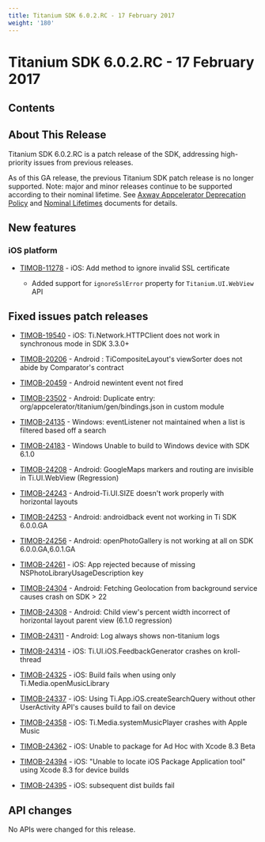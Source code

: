 ```yaml
---
title: Titanium SDK 6.0.2.RC - 17 February 2017
weight: '180'
---
```


# Titanium SDK 6.0.2.RC - 17 February 2017

## Contents

## About This Release

Titanium SDK 6.0.2.RC is a patch release of the SDK, addressing high-priority issues from previous releases.

As of this GA release, the previous Titanium SDK patch release is no longer supported. Note: major and minor releases continue to be supported according to their nominal lifetime. See [Axway Appcelerator Deprecation Policy](/guide/AMPLIFY_Appcelerator_Services_Overview/Axway_Appcelerator_Deprecation_Policy/) and [Nominal Lifetimes](/guide/AMPLIFY_Appcelerator_Services_Overview/Axway_Appcelerator_Product_Lifecycle/#nominal-lifetimes) documents for details.

## New features

### iOS platform

* [TIMOB-11278](https://jira.appcelerator.org/browse/TIMOB-11278) - iOS: Add method to ignore invalid SSL certificate

    * Added support for `ignoreSslError` property for `Titanium.UI.WebView` API

## Fixed issues patch releases

* [TIMOB-19540](https://jira.appcelerator.org/browse/TIMOB-19540) - iOS: Ti.Network.HTTPClient does not work in synchronous mode in SDK 3.3.0+

* [TIMOB-20206](https://jira.appcelerator.org/browse/TIMOB-20206) - Android : TiCompositeLayout's viewSorter does not abide by Comparator's contract

* [TIMOB-20459](https://jira.appcelerator.org/browse/TIMOB-20459) - Android newintent event not fired

* [TIMOB-23502](https://jira.appcelerator.org/browse/TIMOB-23502) - Android: Duplicate entry: org/appcelerator/titanium/gen/bindings.json in custom module

* [TIMOB-24135](https://jira.appcelerator.org/browse/TIMOB-24135) - Windows: eventListener not maintained when a list is filtered based off a search

* [TIMOB-24183](https://jira.appcelerator.org/browse/TIMOB-24183) - Windows Unable to build to Windows device with SDK 6.1.0

* [TIMOB-24208](https://jira.appcelerator.org/browse/TIMOB-24208) - Android: GoogleMaps markers and routing are invisible in Ti.UI.WebView (Regression)

* [TIMOB-24243](https://jira.appcelerator.org/browse/TIMOB-24243) - Android-Ti.UI.SIZE doesn't work properly with horizontal layouts

* [TIMOB-24253](https://jira.appcelerator.org/browse/TIMOB-24253) - Android: androidback event not working in Ti SDK 6.0.0.GA

* [TIMOB-24256](https://jira.appcelerator.org/browse/TIMOB-24256) - Android: openPhotoGallery is not working at all on SDK 6.0.0.GA,6.0.1.GA

* [TIMOB-24261](https://jira.appcelerator.org/browse/TIMOB-24261) - iOS: App rejected because of missing NSPhotoLibraryUsageDescription key

* [TIMOB-24304](https://jira.appcelerator.org/browse/TIMOB-24304) - Android: Fetching Geolocation from background service causes crash on SDK > 22

* [TIMOB-24308](https://jira.appcelerator.org/browse/TIMOB-24308) - Android: Child view's percent width incorrect of horizontal layout parent view (6.1.0 regression)

* [TIMOB-24311](https://jira.appcelerator.org/browse/TIMOB-24311) - Android: Log always shows non-titanium logs

* [TIMOB-24314](https://jira.appcelerator.org/browse/TIMOB-24314) - iOS: Ti.UI.iOS.FeedbackGenerator crashes on kroll-thread

* [TIMOB-24325](https://jira.appcelerator.org/browse/TIMOB-24325) - iOS: Build fails when using only Ti.Media.openMusicLibrary

* [TIMOB-24337](https://jira.appcelerator.org/browse/TIMOB-24337) - iOS: Using Ti.App.iOS.createSearchQuery without other UserActivity API's causes build to fail on device

* [TIMOB-24358](https://jira.appcelerator.org/browse/TIMOB-24358) - iOS: Ti.Media.systemMusicPlayer crashes with Apple Music

* [TIMOB-24362](https://jira.appcelerator.org/browse/TIMOB-24362) - iOS: Unable to package for Ad Hoc with Xcode 8.3 Beta

* [TIMOB-24394](https://jira.appcelerator.org/browse/TIMOB-24394) - iOS: "Unable to locate iOS Package Application tool" using Xcode 8.3 for device builds

* [TIMOB-24395](https://jira.appcelerator.org/browse/TIMOB-24395) - iOS: subsequent dist builds fail

## API changes

No APIs were changed for this release.
